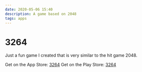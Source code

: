 ```yaml
---
date: 2020-05-06 15:40
description: A game based on 2048
tags: apps
---
```

# 3264

Just a fun game I created that is very similar to the hit game 2048.

Get on the App Store: [3264](https://apps.apple.com/us/app/3264/id1492839216)
Get on the Play Store: [3264](https://play.google.com/store/apps/details?id=com.uberspot.a3264&hl=en&gl=US)
